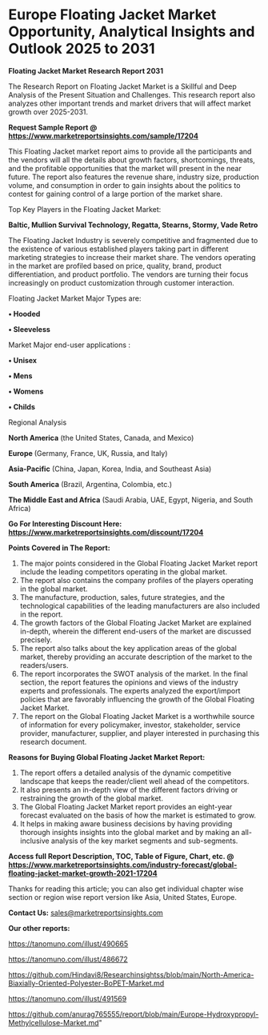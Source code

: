  # Europe Floating Jacket Market Opportunity, Analytical Insights and Outlook 2025 to 2031

<strong>Floating Jacket Market Research Report 2031</strong>

The Research Report on Floating Jacket Market is a Skillful and Deep Analysis of the Present Situation and Challenges. This research report also analyzes other important trends and market drivers that will affect market growth over 2025-2031.

<strong>Request Sample Report @ <a href=https://www.marketreportsinsights.com/sample/17204>https://www.marketreportsinsights.com/sample/17204</a></strong>

This Floating Jacket market report aims to provide all the participants and the vendors will all the details about growth factors, shortcomings, threats, and the profitable opportunities that the market will present in the near future. The report also features the revenue share, industry size, production volume, and consumption in order to gain insights about the politics to contest for gaining control of a large portion of the market share.

Top Key Players in the Floating Jacket Market:

<strong>Baltic, Mullion Survival Technology, Regatta, Stearns, Stormy, Vade Retro</strong>

The Floating Jacket Industry is severely competitive and fragmented due to the existence of various established players taking part in different marketing strategies to increase their market share. The vendors operating in the market are profiled based on price, quality, brand, product differentiation, and product portfolio. The vendors are turning their focus increasingly on product customization through customer interaction.

Floating Jacket Market Major Types are:

<strong>• Hooded

• Sleeveless</strong>

Market Major end-user applications :

<strong>• Unisex

• Mens

• Womens

• Childs</strong>

Regional Analysis

</u><strong><b>North America</b></strong> (the United States, Canada, and Mexico)

<strong><b>Europe </b></strong>(Germany, France, UK, Russia, and Italy)

<strong><b>Asia-Pacific</b></strong> (China, Japan, Korea, India, and Southeast Asia)

<strong><b>South America</b></strong> (Brazil, Argentina, Colombia, etc.)

<strong><b>The Middle East and Africa</b></strong> (Saudi Arabia, UAE, Egypt, Nigeria, and South Africa)

<strong>Go For Interesting Discount Here: <a href=https://www.marketreportsinsights.com/discount/17204>https://www.marketreportsinsights.com/discount/17204</a></strong>

<strong>Points Covered in The Report:</strong>
<ol>
  <li>The major points considered in the Global Floating Jacket Market report include the leading competitors operating in the global market.</li>
  <li>The report also contains the company profiles of the players operating in the global market.</li>
  <li>The manufacture, production, sales, future strategies, and the technological capabilities of the leading manufacturers are also included in the report.</li>
  <li>The growth factors of the Global Floating Jacket Market are explained in-depth, wherein the different end-users of the market are discussed precisely.</li>
  <li>The report also talks about the key application areas of the global market, thereby providing an accurate description of the market to the readers/users.</li>
  <li>The report incorporates the SWOT analysis of the market. In the final section, the report features the opinions and views of the industry experts and professionals. The experts analyzed the export/import policies that are favorably influencing the growth of the Global Floating Jacket Market.</li>
  <li>The report on the Global Floating Jacket Market is a worthwhile source of information for every policymaker, investor, stakeholder, service provider, manufacturer, supplier, and player interested in purchasing this research document.</li>
</ol>
<strong>Reasons for Buying Global Floating Jacket Market Report:</strong>

<ol>
  <li>The report offers a detailed analysis of the dynamic competitive landscape that keeps the reader/client well ahead of the competitors.</li>
  <li>It also presents an in-depth view of the different factors driving or restraining the growth of the global market.</li>
  <li>The Global Floating Jacket Market report provides an eight-year forecast evaluated on the basis of how the market is estimated to grow.</li>
  <li>It helps in making aware business decisions by having providing thorough insights insights into the global market and by making an all-inclusive analysis of the key market segments and sub-segments.</li>
</ol>
<strong>Access full Report Description, TOC, Table of Figure, Chart, etc. @ <a href=https://www.marketreportsinsights.com/industry-forecast/global-floating-jacket-market-growth-2021-17204>https://www.marketreportsinsights.com/industry-forecast/global-floating-jacket-market-growth-2021-17204</a></strong>


Thanks for reading this article; you can also get individual chapter wise section or region wise report version like Asia, United States, Europe.

<strong>Contact Us:</strong>
sales@marketreportsinsights.com

<strong>Our other reports:</strong>

<a href=https://tanomuno.com/illust/490665>https://tanomuno.com/illust/490665</a>

<a href=https://tanomuno.com/illust/486672>https://tanomuno.com/illust/486672</a>

<a href=https://github.com/Hindavi8/Researchinsightss/blob/main/North-America-Biaxially-Oriented-Polyester-BoPET-Market.md>https://github.com/Hindavi8/Researchinsightss/blob/main/North-America-Biaxially-Oriented-Polyester-BoPET-Market.md</a>

<a href=https://tanomuno.com/illust/491569>https://tanomuno.com/illust/491569</a>

<a href=https://github.com/anurag765555/report/blob/main/Europe-Hydroxypropyl-Methylcellulose-Market.md>https://github.com/anurag765555/report/blob/main/Europe-Hydroxypropyl-Methylcellulose-Market.md</a>"
